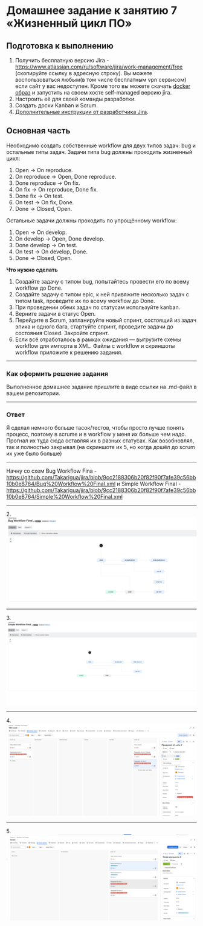 # Домашнее задание к занятию 7 «Жизненный цикл ПО»

## Подготовка к выполнению

1. Получить бесплатную версию Jira - https://www.atlassian.com/ru/software/jira/work-management/free (скопируйте ссылку в адресную строку). Вы можете воспользоваться любым(в том числе бесплатным vpn сервисом) если сайт у вас недоступен. Кроме того вы можете скачать [docker образ](https://hub.docker.com/r/atlassian/jira-software/#) и запустить на своем хосте self-managed версию jira.
2. Настроить её для своей команды разработки.
3. Создать доски Kanban и Scrum.
4. [Дополнительные инструкции от разработчика Jira](https://support.atlassian.com/jira-cloud-administration/docs/import-and-export-issue-workflows/).

## Основная часть

Необходимо создать собственные workflow для двух типов задач: bug и остальные типы задач. Задачи типа bug должны проходить жизненный цикл:

1. Open -> On reproduce.
2. On reproduce -> Open, Done reproduce.
3. Done reproduce -> On fix.
4. On fix -> On reproduce, Done fix.
5. Done fix -> On test.
6. On test -> On fix, Done.
7. Done -> Closed, Open.

Остальные задачи должны проходить по упрощённому workflow:

1. Open -> On develop.
2. On develop -> Open, Done develop.
3. Done develop -> On test.
4. On test -> On develop, Done.
5. Done -> Closed, Open.

**Что нужно сделать**

1. Создайте задачу с типом bug, попытайтесь провести его по всему workflow до Done. 
1. Создайте задачу с типом epic, к ней привяжите несколько задач с типом task, проведите их по всему workflow до Done. 
1. При проведении обеих задач по статусам используйте kanban. 
1. Верните задачи в статус Open.
1. Перейдите в Scrum, запланируйте новый спринт, состоящий из задач эпика и одного бага, стартуйте спринт, проведите задачи до состояния Closed. Закройте спринт.
2. Если всё отработалось в рамках ожидания — выгрузите схемы workflow для импорта в XML. Файлы с workflow и скриншоты workflow приложите к решению задания.

---

### Как оформить решение задания

Выполненное домашнее задание пришлите в виде ссылки на .md-файл в вашем репозитории.

---

### Ответ

Я сделал немного больше тасок/тестов, чтобы просто лучше понять процесс, поэтому в scrume и в workflow у меня их больше чем надо. Прогнал их туда сюда оставляя их в разных статусах. Как возобновлял, так и полностью закрывал (на скриншоте их 5, но когда дошёл до scrum их уже было больше) 

----

Начну со схем Bug Workflow Fina - https://github.com/Takarigua/jira/blob/9cc2188306b20f82f90f7afe39c56bb10b0e8764/Bug%20Workflow%20Final.xml и Simple Workflow Final - https://github.com/Takarigua/jira/blob/9cc2188306b20f82f90f7afe39c56bb10b0e8764/Simple%20Workflow%20Final.xml

----

2.![BugWorkflow](https://github.com/Takarigua/jira/blob/56043223e82d41e70e3fc75558fdd98ca8927f93/screen/BugWorkflow.png) 

---

3.![Simple Workflow](https://github.com/Takarigua/jira/blob/56043223e82d41e70e3fc75558fdd98ca8927f93/screen/Simple%20Workflow.png)

---

4.![Тесты Workflow](https://github.com/Takarigua/jira/blob/56043223e82d41e70e3fc75558fdd98ca8927f93/screen/%D0%A2%D0%B5%D1%81%D1%82%D1%8B%20Workflow.png)

---

5.![Scrum](https://github.com/Takarigua/jira/blob/56043223e82d41e70e3fc75558fdd98ca8927f93/screen/Scrum.png)
